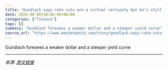 ```yaml
---
title: "Gundlach says rate cuts are a virtual certainty but he’s still bearish on the long bond"
date: 2025-08-05T10:02:00+08:00
categories: ["finance"]
tags: []
summary: "Gundlach foresees a weaker dollar and a steeper yield curve"
source_url: "https://www.marketwatch.com/story/gundlach-says-rate-cuts-are-a-virtual-certainty-but-hes-still-bearish-on-the-long-bond-9a1f2ab5?mod=mw_rss_topstories"
---
```


Gundlach foresees a weaker dollar and a steeper yield curve

---

*来源: [原文链接](https://www.marketwatch.com/story/gundlach-says-rate-cuts-are-a-virtual-certainty-but-hes-still-bearish-on-the-long-bond-9a1f2ab5?mod=mw_rss_topstories)*
